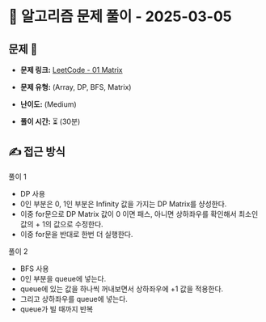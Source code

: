 # 📝 알고리즘 문제 풀이 - 2025-03-05

## 문제 📖

- **문제 링크:** [LeetCode - 01 Matrix](https://leetcode.com/problems/01-matrix/description/)

- **문제 유형:** (Array, DP, BFS, Matrix)

- **난이도:** (Medium)

- **풀이 시간:** ⏳ (30분)

## ✍ 접근 방식

풀이 1
- DP 사용
- 0인 부분은 0, 1인 부분은 Infinity 값을 가지는 DP Matrix를 샹성한다.
- 이중 for문으로 DP Matrix 값이 0 이면 패스, 아니면 상하좌우를 확인해서 최소인 값의 + 1의 값으로 수정한다.
- 이중 for문을 반대로 한번 더 실행한다.

풀이 2
- BFS 사용
- 0인 부분을 queue에 넣는다.
- queue에 있는 값을 하나씩 꺼내보면서 상하좌우에 +1 값을 적용한다.
- 그리고 상하좌우를 queue에 넣는다.
- queue가 빌 때까지 반복